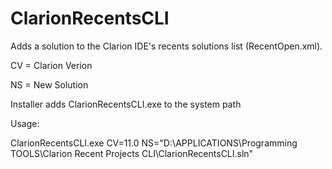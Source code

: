 # ClarionRecentsCLI
Adds a solution to the Clarion IDE's recents solutions list (RecentOpen.xml).

CV = Clarion Verion

NS = New Solution

Installer adds ClarionRecentsCLI.exe to the system path

Usage:

ClarionRecentsCLI.exe CV=11.0 NS="D:\APPLICATIONS\Programming TOOLS\Clarion Recent Projects CLI\ClarionRecentsCLI.sln"
